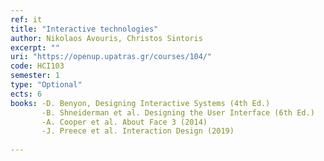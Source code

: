 ```yaml
---
ref: it
title: "Interactive technologies"
author: Nikolaos Avouris, Christos Sintoris
excerpt: ""
uri: "https://openup.upatras.gr/courses/104/"
code: HCI103
semester: 1
type: "Optional"
ects: 6
books: -D. Benyon, Designing Interactive Systems (4th Ed.)
       -B. Shneiderman et al. Designing the User Interface (6th Ed.)
       -A. Cooper et al. About Face 3 (2014)
       -J. Preece et al. Interaction Design (2019)
       
---
```

